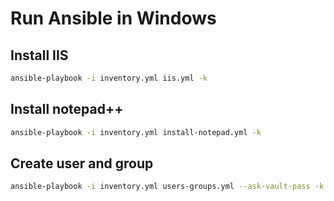 # Run Ansible in Windows

## Install IIS

```bash
ansible-playbook -i inventory.yml iis.yml -k
```

## Install notepad++

```bash
ansible-playbook -i inventory.yml install-notepad.yml -k
```

## Create user and group

```bash
ansible-playbook -i inventory.yml users-groups.yml --ask-vault-pass -k
```
